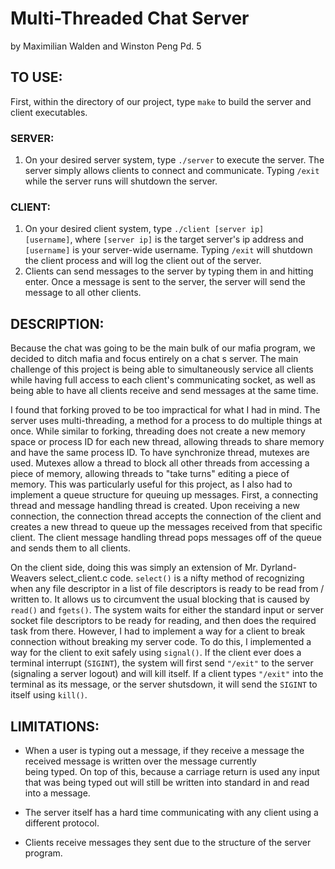# Multi-Threaded Chat Server
by Maximilian Walden and Winston Peng
Pd. 5

## TO USE:

First, within the directory of our project, type <code>make</code> to build the server and client executables.

### SERVER:
1. On your desired server system, type <code>./server</code> to execute the server.
   The server simply allows clients to connect and communicate. Typing <code>/exit</code> while the server runs
   will shutdown the server.

### CLIENT:
1. On your desired client system, type <code>./client [server ip] [username]</code>, where <code>[server ip]</code>
   is the target server's ip address and <code>[username]</code> is your server-wide username. Typing <code>/exit</code>
   will shutdown the client process and will log the client out of the server.
2. Clients can send messages to the server by typing them in and hitting enter. Once a message is sent to the server,
   the server will send the message to all other clients.

## DESCRIPTION:

  Because the chat was going to be the main bulk of our mafia program, we decided to ditch mafia and focus entirely on a chat s
  server. The main challenge of this project is being able to simultaneously service all clients while having full access to each
  client's communicating socket, as well as being able to have all clients receive and send messages at the same time.

  I found that forking proved to be too impractical for what I had in mind. The server uses multi-threading, a method for a
  process to do multiple things at once. While similar to forking, threading does not create a new memory space or process ID for
  each new thread, allowing threads to share memory and have the same process ID. To have synchronize thread, mutexes are used.
  Mutexes allow a thread to block all other threads from accessing a piece of memory, allowing threads to "take turns" editing a
  piece of memory. This was particularly useful for this project, as I also had to implement a queue structure for queuing up
  messages. First, a connecting thread and message handling thread is created. Upon receiving a new connection, the connection
  thread accepts the connection of the client and creates a new thread to queue up the messages received from that specific
  client. The client message handling thread pops messages off of the queue and sends them to all clients.

  On the client side, doing this was simply an extension of Mr. Dyrland-Weavers select_client.c code. <code>select()</code> is a
  nifty method of recognizing when any file descriptor in a list of file descriptors is ready to be read from / written to. It
  allows us to circumvent the usual blocking that is caused by <code>read()</code> and <code>fgets()</code>. The system waits for
  either the standard input or server socket file descriptors to be ready for reading, and then does the required task from
  there. However, I had to implement a way for a client to break connection without breaking my server code. To do this, I
  implemented a way for the client to exit safely using <code>signal()</code>. If the client ever does a terminal interrupt
  (<code>SIGINT</code>), the system will first send <code>"/exit"</code> to the server (signaling a server logout) and will kill
  itself. If a client types <code>"/exit"</code> into the terminal as its message, or the server shutsdown, it will send the
  <code>SIGINT</code> to itself using <code>kill()</code>.

## LIMITATIONS:

  - When a user is typing out a message, if they receive a message the received message is written over the message currently     
    being typed. On top of this, because a carriage return is used any input that was being typed out will still be written into
    standard in and read into a message.

  - The server itself has a hard time communicating with any client using a different protocol.

  - Clients receive messages they sent due to the structure of the server program.
